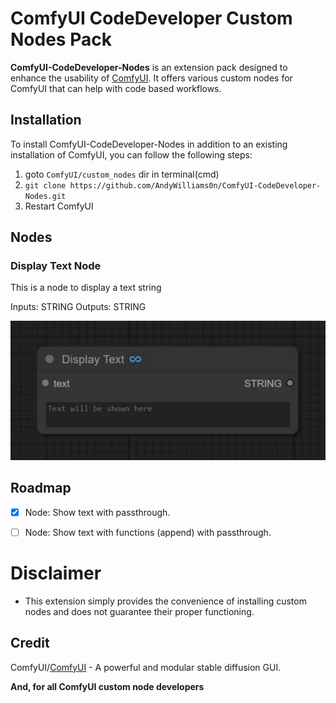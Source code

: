 # ComfyUI CodeDeveloper Custom Nodes Pack

**ComfyUI-CodeDeveloper-Nodes** is an extension pack designed to enhance the usability of [ComfyUI](https://github.com/comfyanonymous/ComfyUI). It offers various custom nodes for ComfyUI that can help with code based workflows.



## Installation
To install ComfyUI-CodeDeveloper-Nodes in addition to an existing installation of ComfyUI, you can follow the following steps:

1. goto `ComfyUI/custom_nodes` dir in terminal(cmd)
2. `git clone https://github.com/AndyWilliams0n/ComfyUI-CodeDeveloper-Nodes.git`
3. Restart ComfyUI



## Nodes

### Display Text Node

This is a node to display a text string

Inputs: STRING
Outputs: STRING

![Display Text Node](show-text-node.png)



## Roadmap

- [x] Node: Show text with passthrough.
- [ ] Node: Show text with functions (append) with passthrough.


# Disclaimer

* This extension simply provides the convenience of installing custom nodes and does not guarantee their proper functioning.


## Credit
ComfyUI/[ComfyUI](https://github.com/comfyanonymous/ComfyUI) - A powerful and modular stable diffusion GUI.

**And, for all ComfyUI custom node developers**
